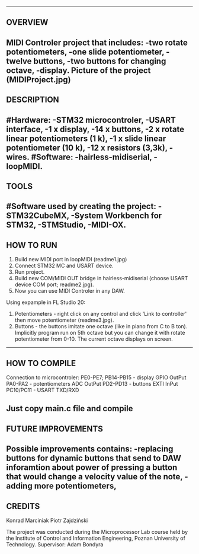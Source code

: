 ---------
OVERVIEW 
---------
MIDI Controler project that includes:
-two rotate potentiometers,
-one slide potentiometer,
-twelve buttons,
-two buttons for changing octave,
-display.
Picture of the project (MIDIProject.jpg)
------------
DESCRIPTION
------------
#Hardware:
-STM32 microcontroler,
-USART interface,
-1 x display,
-14 x buttons,
-2 x rotate linear potentiometers (1 k),
-1 x slide linear potentiometer (10 k),
-12 x resistors (3,3k),
-wires.
#Software:
-hairless-midiserial,
-loopMIDI.
------
TOOLS
------
#Software used by creating the project:
-STM32CubeMX,
-System Workbench for STM32,
-STMStudio,
-MIDI-OX.
-----------
HOW TO RUN
-----------
1. Build new MIDI port in loopMIDI (readme1.jpg)
2. Connect STM32 MC and USART device.
3. Run project.
4. Build new COM/MIDI OUT bridge in hairless-midiserial (choose USART device COM port; readme2.jpg).
5. Now you can use MIDI Controler in any DAW.

Using expample in FL Studio 20:
1. Potentiometers - right click on any control and click 'Link to controller' then move potentiometer (readme3.jpg).
2. Buttons - the buttons imitate one octave (like in piano from C to B ton). Implicitly program run on 5th octave but 
you can change it with rotate potentiometer from 0-10. The current octave displays on screen. 
---------------
HOW TO COMPILE
---------------
Connection to microcontroler:
PE0-PE7; PB14-PB15 - display GPIO OutPut
PA0-PA2 - potentiometers ADC OutPut
PD2-PD13 - buttons EXTI InPut
PC10/PC11 - USART TXD/RXD

Just copy main.c file and compile
--------------------
FUTURE IMPROVEMENTS
--------------------
Possible improvements contains:
-replacing buttons for dynamic buttons that send to DAW inforamtion about power of pressing a button that would change 
a velocity value of the note,
-adding more potentiometers,
--------
CREDITS
--------
Konrad Marciniak
Piotr Zajdziński

The project was conducted during the Microprocessor Lab course held by the
Institute of Control and Information Engineering, Poznan University of Technology.
Supervisor: Adam Bondyra